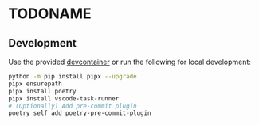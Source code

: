 # TODONAME

## Development

Use the provided [devcontainer](https://containers.dev/) 
or run the following for local development:

```bash
python -m pip install pipx --upgrade
pipx ensurepath
pipx install poetry
pipx install vscode-task-runner
# (Optionally) Add pre-commit plugin
poetry self add poetry-pre-commit-plugin
```
